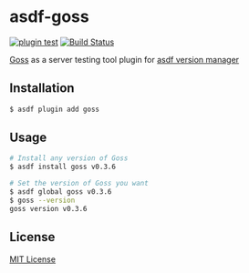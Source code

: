 # asdf-goss

[![plugin test](https://github.com/raimon49/asdf-goss/workflows/plugin%20test/badge.svg)](https://github.com/raimon49/asdf-goss/actions/workflows/asdf.yml)
[![Build Status](https://travis-ci.org/raimon49/asdf-goss.svg?branch=master)](https://travis-ci.org/raimon49/asdf-goss)

[Goss](https://goss.rocks) as a server testing tool plugin for [asdf version manager](https://asdf-vm.com/)

## Installation

```bash
$ asdf plugin add goss
```

## Usage

```bash
# Install any version of Goss
$ asdf install goss v0.3.6

# Set the version of Goss you want
$ asdf global goss v0.3.6
$ goss --version
goss version v0.3.6
```

## License

[MIT License](LICENSE)
